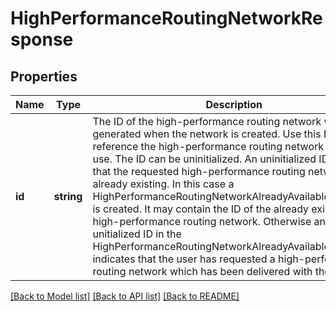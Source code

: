 # HighPerformanceRoutingNetworkResponse

## Properties
Name | Type | Description | Notes
------------ | ------------- | ------------- | -------------
**id** | **string** | The ID of the high-performance routing network which is generated when the network is created. Use this ID to reference the high-performance routing network for further use. The ID can be uninitialized. An uninitialized ID indicates that the requested high-performance routing network is already existing. In this case a HighPerformanceRoutingNetworkAlreadyAvailableLimitation is created. It may contain the ID of the already existing high-performance routing network. Otherwise an unitialized ID in the HighPerformanceRoutingNetworkAlreadyAvailableLimitation indicates that the user has requested a high-performance routing network which has been delivered with the map. | [optional] 

[[Back to Model list]](../../README.md#documentation-for-models) [[Back to API list]](../../README.md#documentation-for-api-endpoints) [[Back to README]](../../README.md)

